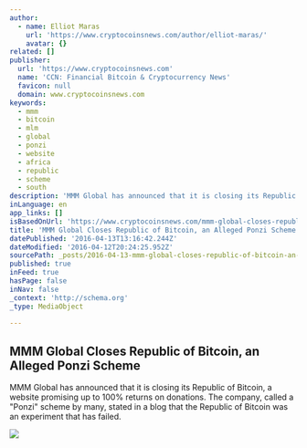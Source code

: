 ```yaml
---
author:
  - name: Elliot Maras
    url: 'https://www.cryptocoinsnews.com/author/elliot-maras/'
    avatar: {}
related: []
publisher:
  url: 'https://www.cryptocoinsnews.com'
  name: 'CCN: Financial Bitcoin & Cryptocurrency News'
  favicon: null
  domain: www.cryptocoinsnews.com
keywords:
  - mmm
  - bitcoin
  - mlm
  - global
  - ponzi
  - website
  - africa
  - republic
  - scheme
  - south
description: 'MMM Global has announced that it is closing its Republic of Bitcoin, a website promising up to 100% returns on donations. The company, called a "Ponzi" scheme by many, stated in a blog that the Republic of Bitcoin was an experiment that has failed.'
inLanguage: en
app_links: []
isBasedOnUrl: 'https://www.cryptocoinsnews.com/mmm-global-closes-republic-of-bitcoin-an-alleged-ponzi-scheme/'
title: 'MMM Global Closes Republic of Bitcoin, an Alleged Ponzi Scheme'
datePublished: '2016-04-13T13:16:42.244Z'
dateModified: '2016-04-12T20:24:25.952Z'
sourcePath: _posts/2016-04-13-mmm-global-closes-republic-of-bitcoin-an-alleged-ponzi-sche.md
published: true
inFeed: true
hasPage: false
inNav: false
_context: 'http://schema.org'
_type: MediaObject

---
```

<article style=""><h1>MMM Global Closes Republic of Bitcoin, an Alleged Ponzi Scheme</h1><p>MMM Global has announced that it is closing its Republic of Bitcoin, a website promising up to 100% returns on donations. The company, called a "Ponzi" scheme by many, stated in a blog that the Republic of Bitcoin was an experiment that has failed.</p><img src="https://www.cryptocoinsnews.com/wp-content/uploads/2016/04/Ponzi-Scheme-board.jpg" /></article>